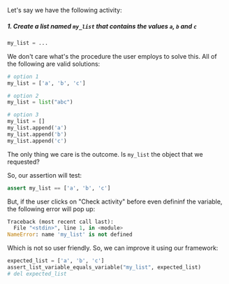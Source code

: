 Let's say we have the following activity:

##### 1. Create a list named `my_list` that contains the values `a`, `b` and `c`
```python
my_list = ...
```

We don't care what's the procedure the user employs to solve this. All of the following are valid solutions:
```python
# option 1
my_list = ['a', 'b', 'c']

# option 2
my_list = list("abc")

# option 3
my_list = []
my_list.append('a')
my_list.append('b')
my_list.append('c')
```

The only thing we care is the outcome. Is `my_list` the object that we requested?

So, our assertion will test:

```python
assert my_list == ['a', 'b', 'c']
```

But, if the user clicks on "Check activity" before even defininf the variable, the following error will pop up:

```python
Traceback (most recent call last):
  File "<stdin>", line 1, in <module>
NameError: name 'my_list' is not defined
```

Which is not so user friendly. So, we can improve it using our framework:

```python
expected_list = ['a', 'b', 'c']
assert_list_variable_equals_variable("my_list", expected_list)
# del expected_list 
```
